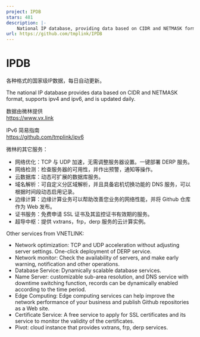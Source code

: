 ```yaml
---
project: IPDB
stars: 481
description: |-
    National IP database, providing data based on CIDR and NETMASK format, supporting IPv4 and IPv6.
url: https://github.com/tmplink/IPDB
---
```


# IPDB
各种格式的国家级IP数据，每日自动更新。     
  
The national IP database provides data based on CIDR and NETMASK format, supports ipv4 and ipv6, and is updated daily.      

数据由微林提供  
https://www.vx.link   

IPv6 简易指南  
https://github.com/tmplink/ipv6

微林的其它服务：
* 网络优化：TCP 与 UDP 加速，无需调整服务器设置。一键部署 DERP 服务。
* 网络检测：检查服务器的可用性，并作出预警，通知等操作。
* 云数据库：动态可扩展的数据库服务。
* 域名解析：可自定义分区域解析，并且具备宕机切换功能的 DNS 服务，可以根据时间段动态启用记录。
* 边缘计算：边缘计算业务可以帮助改善您业务的网络性能，并将 Github 仓库作为 Web 发布。
* 证书服务：免费申请 SSL 证书及其监控证书有效期的服务。
* 超导中枢：提供 vxtrans，frp，derp 服务的云计算实例。

Other services from VNETLINK:
* Network optimization: TCP and UDP acceleration without adjusting server settings. One-click deployment of DERP service.
* Network monitor: Check the availability of servers, and make early warning, notification and other operations.
* Database Service: Dynamically scalable database services.
* Name Server: customizable sub-area resolution, and DNS service with downtime switching function, records can be dynamically enabled according to the time period.
* Edge Computing: Edge computing services can help improve the network performance of your business and publish Github repositories as a Web site.
* Certificate Service: A free service to apply for SSL certificates and its service to monitor the validity of the certificates.
* Pivot: cloud instance that provides vxtrans, frp, derp services.

